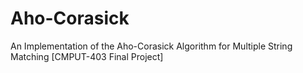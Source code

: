 # Aho-Corasick
An Implementation of the Aho-Corasick Algorithm for Multiple String Matching [CMPUT-403 Final Project] 
